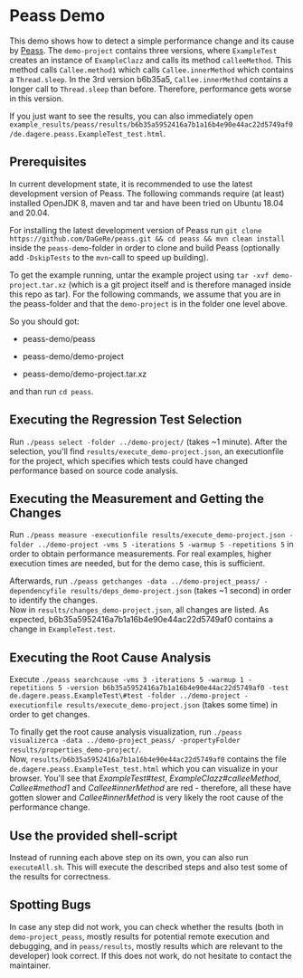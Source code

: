 # Peass Demo

This demo shows how to detect a simple performance change and its cause by [Peass](https://github.com/DaGeRe/peass). The `demo-project` contains three versions, where `ExampleTest` creates an instance of `ExampleClazz` and calls its method `calleeMethod`. This method calls `Callee.method1` which calls `Callee.innerMethod` which contains a `Thread.sleep`. In the 3rd version b6b35a5, `Callee.innerMethod` contains a longer call to `Thread.sleep` than before. Therefore, performance gets worse in this version.

If you just want to see the results, you can also immediately open `example_results/peass/results/b6b35a5952416a7b1a16b4e90e44ac22d5749af0/de.dagere.peass.ExampleTest_test.html`.

## Prerequisites

In current development state, it is recommended to use the latest development version of Peass. The following commands require (at least) installed OpenJDK 8, maven and tar and have been tried on Ubuntu 18.04 and 20.04.

For installing the latest development version of Peass run `git clone https://github.com/DaGeRe/peass.git && cd peass && mvn clean install` inside the `peass-demo`-folder in order to clone and build Peass (optionally add `-DskipTests` to the `mvn`-call to speed up building).

To get the example running, untar the example project using `tar -xvf demo-project.tar.xz` (which is a git project itself and is therefore managed inside this repo as tar). For the following commands, we assume that you are in the peass-folder and that the `demo-project` is in the folder one level above.

So you should got:

* peass-demo/peass

* peass-demo/demo-project

* peass-demo/demo-project.tar.xz

and than run `cd peass`.

## Executing the Regression Test Selection

Run `./peass select -folder ../demo-project/` (takes ~1 minute). After the selection, you'll find `results/execute_demo-project.json`, an executionfile for the project, which specifies which tests could have changed performance based on source code analysis.

## Executing the Measurement and Getting the Changes

Run `./peass measure -executionfile results/execute_demo-project.json -folder ../demo-project -vms 5 -iterations 5 -warmup 5 -repetitions 5` in order to obtain performance measurements. For real examples, higher execution times are needed, but for the demo case, this is sufficient.

Afterwards, run `./peass getchanges -data ../demo-project_peass/ -dependencyfile results/deps_demo-project.json` (takes ~1 second) in order to identify the changes. <br>
Now in `results/changes_demo-project.json`, all changes are listed. As expected, b6b35a5952416a7b1a16b4e90e44ac22d5749af0 contains a change in `ExampleTest.test`.

## Executing the Root Cause Analysis

Execute `./peass searchcause -vms 3 -iterations 5 -warmup 1 -repetitions 5 -version b6b35a5952416a7b1a16b4e90e44ac22d5749af0 -test de.dagere.peass.ExampleTest\#test -folder ../demo-project -executionfile results/execute_demo-project.json` (takes some time) in order to get changes.

To finally get the root cause analysis visualization, run `./peass visualizerca -data ../demo-project_peass/ -propertyFolder results/properties_demo-project/`. <br>
Now, `results/b6b35a5952416a7b1a16b4e90e44ac22d5749af0` contains the file `de.dagere.peass.ExampleTest_test.html` which you can visualize in your browser. You'll see that *ExampleTest#test*, *ExampleClazz#calleeMethod*, *Callee#method1* and *Callee#innerMethod* are red - therefore, all these have gotten slower and *Callee#innerMethod* is very likely the root cause of the performance change.

## Use the provided shell-script
Instead of running each above step on its own, you can also run `executeAll.sh`. This will execute the described steps and also test some of the results for correctness.

## Spotting Bugs

In case any step did not work, you can check whether the results (both in `demo-project_peass`, mostly results for potential remote execution and debugging, and in `peass/results`, mostly results which are relevant to the developer) look correct. If this does not work, do not hesitate to contact the maintainer.
